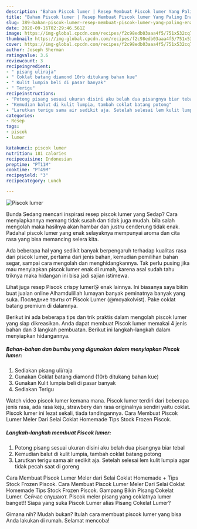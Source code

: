 ```yaml
---
description: "Bahan Piscok lumer | Resep Membuat Piscok lumer Yang Paling Enak"
title: "Bahan Piscok lumer | Resep Membuat Piscok lumer Yang Paling Enak"
slug: 389-bahan-piscok-lumer-resep-membuat-piscok-lumer-yang-paling-enak
date: 2020-09-16T02:29:46.561Z
image: https://img-global.cpcdn.com/recipes/f2c98edb03aaa4f5/751x532cq70/piscok-lumer-foto-resep-utama.jpg
thumbnail: https://img-global.cpcdn.com/recipes/f2c98edb03aaa4f5/751x532cq70/piscok-lumer-foto-resep-utama.jpg
cover: https://img-global.cpcdn.com/recipes/f2c98edb03aaa4f5/751x532cq70/piscok-lumer-foto-resep-utama.jpg
author: Joseph Sherman
ratingvalue: 3.6
reviewcount: 3
recipeingredient:
- " pisang uliraja"
- " Coklat batang diamond 10rb ditukang bahan kue"
- " Kulit lumpia beli di pasar banyak"
- " Terigu"
recipeinstructions:
- "Potong pisang sesuai ukuran disini aku belah dua pisangnya biar tebal"
- "Kemudian balut di kulit lumpia, tambah coklat batang potong"
- "Larutkan terigu sama air sedikit aja. Setelah selesai lem kulit lumpia agar tidak pecah saat di goreng"
categories:
- Resep
tags:
- piscok
- lumer

katakunci: piscok lumer 
nutrition: 181 calories
recipecuisine: Indonesian
preptime: "PT11M"
cooktime: "PT49M"
recipeyield: "3"
recipecategory: Lunch

---
```



![Piscok lumer](https://img-global.cpcdn.com/recipes/f2c98edb03aaa4f5/751x532cq70/piscok-lumer-foto-resep-utama.jpg)

Bunda Sedang mencari inspirasi resep piscok lumer yang Sedap? Cara menyiapkannya memang tidak susah dan tidak juga mudah. bila salah mengolah maka hasilnya akan hambar dan justru cenderung tidak enak. Padahal piscok lumer yang enak selayaknya mempunyai aroma dan cita rasa yang bisa memancing selera kita.

Ada beberapa hal yang sedikit banyak berpengaruh terhadap kualitas rasa dari piscok lumer, pertama dari jenis bahan, kemudian pemilihan bahan segar, sampai cara mengolah dan menghidangkannya. Tak perlu pusing jika mau menyiapkan piscok lumer enak di rumah, karena asal sudah tahu triknya maka hidangan ini bisa jadi sajian istimewa.

Lihat juga resep Piscok crispy lumer😘 enak lainnya. Ini biasanya saya bikin buat jualan online Alhamdulillah lumayan banyak peminatnya banyak yang suka. Последние твиты от Piscok Lumer (@moyakolvist). Pake coklat batang premium di dalamnya.


Berikut ini ada beberapa tips dan trik praktis dalam mengolah piscok lumer yang siap dikreasikan. Anda dapat membuat Piscok lumer memakai 4 jenis bahan dan 3 langkah pembuatan. Berikut ini langkah-langkah dalam menyiapkan hidangannya.

<!--inarticleads1-->

##### Bahan-bahan dan bumbu yang digunakan dalam menyiapkan Piscok lumer:

1. Sediakan  pisang uli/raja
1. Gunakan  Coklat batang diamond (10rb ditukang bahan kue)
1. Gunakan  Kulit lumpia beli di pasar banyak
1. Sediakan  Terigu


Watch video piscok lumer kemana mana. Piscok lumer terdiri dari beberapa jenis rasa, ada rasa keju, strawbery dan rasa originalnya sendiri yaitu coklat. Piscok lumer ini lezat sekali, tiada tandingannya. Cara Membuat Piscok Lumer Meler Dari Selai Coklat Homemade Tips Stock Frozen Piscok. 

<!--inarticleads2-->

##### Langkah-langkah membuat Piscok lumer:

1. Potong pisang sesuai ukuran disini aku belah dua pisangnya biar tebal
1. Kemudian balut di kulit lumpia, tambah coklat batang potong
1. Larutkan terigu sama air sedikit aja. Setelah selesai lem kulit lumpia agar tidak pecah saat di goreng


Cara Membuat Piscok Lumer Meler dari Selai Coklat Homemade + Tips Stock Frozen Piscok. Cara Membuat Piscok Lumer Meler Dari Selai Coklat Homemade Tips Stock Frozen Piscok. Gampang Bikin Pisang Cokelat Lumer. Сейчас слушают. Piscok meler pisang yang coklatnya lumer banget!! Siapa yang suka Piscok Lumer alias Pisang Cokelat Lumer? 

Gimana nih? Mudah bukan? Itulah cara membuat piscok lumer yang bisa Anda lakukan di rumah. Selamat mencoba!
